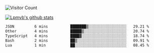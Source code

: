 ![Visitor Count](https://profile-counter.glitch.me/Lpmvb/count.svg)

[![Lpmvb's github stats](https://github-readme-stats.vercel.app/api?username=lpmvb&show_icons=true&title_color=fff&icon_color=79ff97&text_color=9f9f9f&bg_color=151515)](https://github.com/anuraghazra/github-readme-stats)

<!--
Here are some ideas to get you started:

- 🔭 I’m currently working on ...
- 🌱 I’m currently learning ...
- 👯 I’m looking to collaborate on ...
- 🤔 I’m looking for help with ...
- 💬 Ask me about ...
- 📫 How to reach me: ...
- 😄 Pronouns: ...
- ⚡ Fun fact: ...
-->

<!--START_SECTION:waka-->

```txt
JSON         6 mins          ███████▒░░░░░░░░░░░░░░░░░   29.21 %
Other        4 mins          █████▒░░░░░░░░░░░░░░░░░░░   20.74 %
TypeScript   4 mins          ████▓░░░░░░░░░░░░░░░░░░░░   18.74 %
Bash         2 mins          ██▒░░░░░░░░░░░░░░░░░░░░░░   09.91 %
Lua          1 min           ██░░░░░░░░░░░░░░░░░░░░░░░   08.45 %
```

<!--END_SECTION:waka-->

